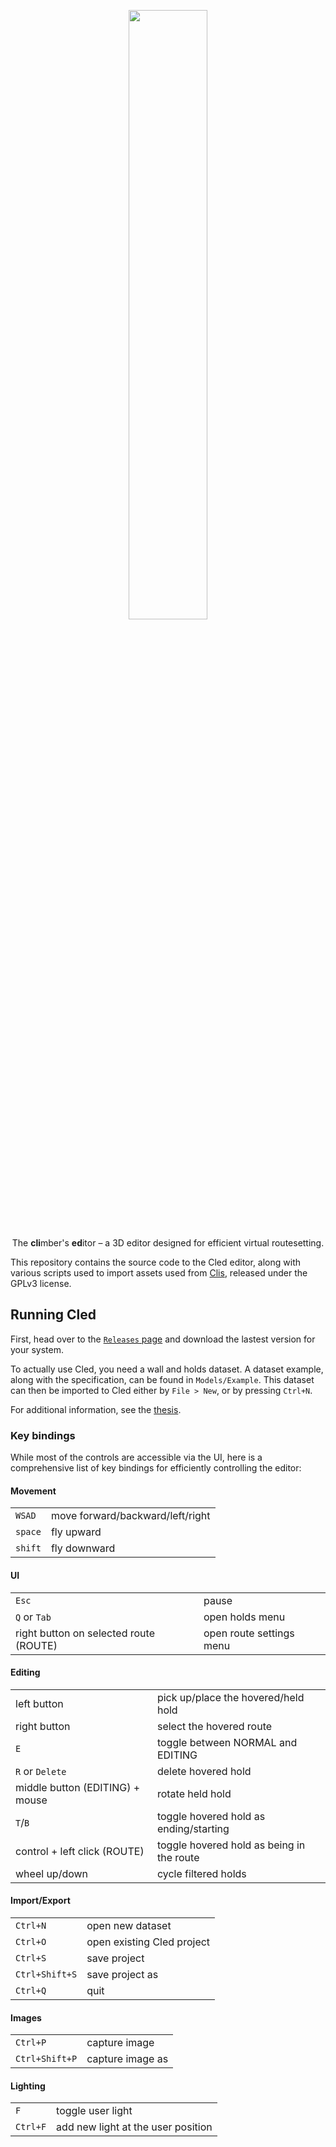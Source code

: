<p align="center" width="100%">
<img width="50%" src="https://raw.githubusercontent.com/Climber-Apps/Cled/master/logo.svg">
</p>

<p align="center" width="100%">
The <strong>cli</strong>mber's <strong>ed</strong>itor – a 3D editor designed for efficient virtual routesetting.
</p>

This repository contains the source code to the Cled editor, along with various scripts used to import assets used from [Clis](github.com/climber-Apps/Clis), released under the GPLv3 license.

## Running Cled
First, head over to the [`Releases` page](https://github.com/Climber-Tools/Cled/releases) and download the lastest version for your system.

To actually use Cled, you need a wall and holds dataset.
A dataset example, along with the specification, can be found in `Models/Example`.
This dataset can then be imported to Cled either by `File > New`, or by pressing `Ctrl+N`.

For additional information, see the [thesis](https://github.com/Climber-Tools/Thesis).

### Key bindings
While most of the controls are accessible via the UI, here is a comprehensive list of key bindings for efficiently controlling the editor:

#### Movement
|         |                                  |
| ---     | ---                              |
| `WSAD`  | move forward/backward/left/right |
| `space` | fly upward                       |
| `shift` | fly downward                     |

#### UI
|                                        |                          |
| ---                                    | ---                      |
| `Esc`                                  | pause                    |
| `Q` or `Tab`                           | open holds menu          |
| right button on selected route (ROUTE) | open route settings menu |

#### Editing
|                                 |                                           |
| ---                             | ---                                       |
| left button                     | pick up/place the hovered/held hold       |
| right button                    | select the hovered route                  |
| `E`                             | toggle between NORMAL and EDITING         |
| `R` or `Delete`                 | delete hovered hold                       |
| middle button (EDITING) + mouse | rotate held hold                          |
| `T`/`B`                         | toggle hovered hold as ending/starting    |
| control + left click (ROUTE)    | toggle hovered hold as being in the route |
| wheel up/down                   | cycle filtered holds                      |

#### Import/Export
|                |                            |
| ---            | ---                        |
| `Ctrl+N`       | open new dataset           |
| `Ctrl+O`       | open existing Cled project |
| `Ctrl+S`       | save project               |
| `Ctrl+Shift+S` | save project as            |
| `Ctrl+Q`       | quit                       |

#### Images
|                |                  |
| ---            | ---              |
| `Ctrl+P`       | capture image    |
| `Ctrl+Shift+P` | capture image as |

#### Lighting
|          |                                    |
| ---      | ---                                |
| `F`      | toggle user light                  |
| `Ctrl+F` | add new light at the user position |
